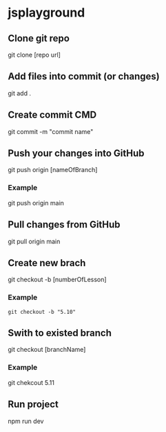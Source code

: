 # jsplayground

## Clone git repo

git clone [repo url]

## Add files into commit (or changes)

git add .

## Create commit CMD

git commit -m "commit name"

## Push your changes into GitHub

git push origin [nameOfBranch]

### Example

git push origin main

## Pull changes from GitHub

git pull origin main

## Create new brach

git checkout -b [numberOfLesson]

### Example

    git checkout -b "5.10"

## Swith to existed branch

git checkout [branchName]

### Example

git chekcout 5.11

## Run project

npm run dev
